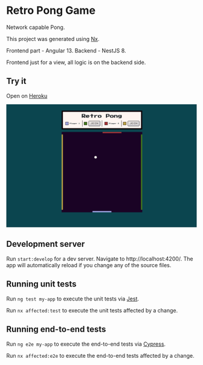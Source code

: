 

# Retro Pong Game

Network capable Pong.

This project was generated using [Nx](https://nx.dev).

Frontend part - Angular 13. Backend - NestJS 8.

Frontend just for a view, all logic is on the backend side.

## Try it
Open on [Heroku](https://retro-pong.herokuapp.com/)

![plot](./apps/retro-pong/src/assets/images/gameplay.png)
## Development server

Run `start:develop` for a dev server. Navigate to http://localhost:4200/. The app will automatically reload if you change any of the source files.

## Running unit tests

Run `ng test my-app` to execute the unit tests via [Jest](https://jestjs.io).

Run `nx affected:test` to execute the unit tests affected by a change.

## Running end-to-end tests

Run `ng e2e my-app` to execute the end-to-end tests via [Cypress](https://www.cypress.io).

Run `nx affected:e2e` to execute the end-to-end tests affected by a change.
